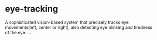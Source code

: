 # eye-tracking
A sophisticated vision-based system that precisely tracks eye movements(left, center or right), also detecting eye blinking and tiredness of the eye.
...